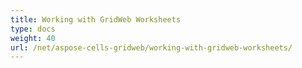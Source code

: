 ```yaml
---
title: Working with GridWeb Worksheets
type: docs
weight: 40
url: /net/aspose-cells-gridweb/working-with-gridweb-worksheets/
---
```




